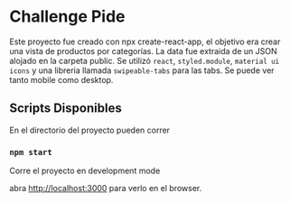 # Challenge Pide

Este proyecto fue creado con npx create-react-app, el objetivo era crear una vista de productos por categorías.
La data fue extraida de un JSON alojado en la carpeta public. 
Se utilizó `react`, `styled.module`, `material ui icons` y una libreria llamada `swipeable-tabs` para las tabs.
Se puede ver tanto mobile como desktop.

## Scripts Disponibles

En el directorio del proyecto pueden correr 
### `npm start`


Corre el proyecto en development mode

abra [http://localhost:3000](http://localhost:3000) para verlo en el browser.




